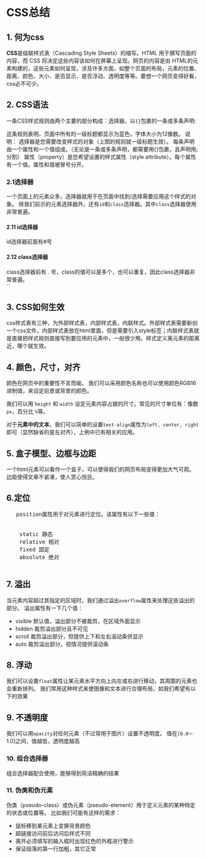 #                                CSS总结

## 1. 何为css

**CSS**是级联样式表（Cascading Style Sheets）的缩写。HTML 用于撰写页面的内容，而 CSS 将决定这些内容该如何在屏幕上呈现。网页的内容是由 HTML的元素构建的，这些元素如何呈现，涉及许多方面，如整个页面的布局，元素的位置、距离、颜色、大小、是否显示、是否浮动、透明度等等。要想一个网页变得好看，css必不可少。

## 2. CSS语法

一条CSS样式规则由两个主要的部分构成：选择器，以`{}`包裹的一条或多条声明:

这条规则表明，页面中所有的一级标题都显示为蓝色，字体大小为12像数。
说明：
    选择器是您需要改变样式的对象（上图的规则就一级标题生效）。
    每条声明由一个属性和一个值组成。（无论是一条或多条声明，都需要用{}包裹，且声明用;分割）
    属性（property）是您希望设置的样式属性（style attribute）。每个属性有一个值。属性和值被冒号分开。    

### 2.1选择器

一个页面上的元素众多，选择器就用于在页面中找到/选择需要应用这个样式的对象。
除我们前示的元素选择器外，还有`id`和`class`选择器。其中`class`选择器使用非常普遍。

#### 2.11 id选择器

id选择器前面有#号

#### 2.12 class选择器

class选择器前有 . 号，class的值可以是多个，也可以重复，因此class选择器非常普遍。<br>``

## 3. CSS如何生效

css样式表有三种，为外部样式表，内部样式表，内联样式。外部样式表需要新创一个css文件，内部样式表放在html里面，但是需要引入style标签；内联样式表就是直接把样式规则直接写到要应用的元素中，一般很少用。样式定义离元素的距离近，哪个就生效。



## 4. 颜色，尺寸，对齐

颜色在网页中的重要性不言而喻。
我们可以采用颜色名称也可以使用颜色RGB16进制值，来设定前景或背景的颜色。

我们可以用 `height` 和 `width` 设定元素内容占据的尺寸。常见的尺寸单位有：像数 `px`，百分比 `%`等。

对于**元素中的文本**，我们可以简单的设置`text-align`属性为`left, center, right`即可（显然缺省的是左对齐），上例中已有相关的应用。



## 5. 盒子模型、边框与边距

一个html元素可以看作一个盒子，可以使得我们的网页布局变得更加大气可观。边距使得文章不紧凑，使人赏心悦目。



## 6.定位

<pre>
   position属性用于对元素进行定位。该属性有以下一些值：


    static 静态
    relative 相对
    fixed 固定
    absolute 绝对

</pre>



## 7. 溢出

当元素内容超过其指定的区域时，我们通过溢出`overflow`属性来处理这些溢出的部分。
溢出属性有一下几个值：

- visible 默认值，溢出部分不被裁剪，在区域外面显示
- hidden 裁剪溢出部分且不可见
- scroll 裁剪溢出部分，但提供上下和左右滚动条供显示
- auto 裁剪溢出部分，视情况提供滚动条



## 8. 浮动

我们可以设置`float`属性让某元素水平方向上向左或右进行移动，其周围的元素也会重新排列。
我们常用这种样式来使图像和文本进行合理布局，如我们希望有以下的效果

 

## 9. 不透明度

我们可以用`opacity`对任何元素（不过常用于图片）设置不透明度。
值在`[0.0～`1.0]之间，值越低，透明度越高



### 10. 组合选择器

组合选择器配合使用，能够得到简洁精确的结果



### 11. 伪类和伪元素

伪类（pseudo-class）或伪元素（pseudo-element）用于定义元素的某种特定的状态或位置等。
比如我们可能有这样的需求：

- 鼠标移到某元素上变换背景颜色
- 超链接访问前后访问后样式不同
- 离开必须填写的输入框时出现红色的外框进行警示
- 保证段落的第一行加粗，其它正常

